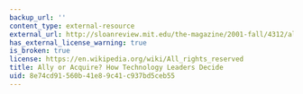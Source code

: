 ```yaml
---
backup_url: ''
content_type: external-resource
external_url: http://sloanreview.mit.edu/the-magazine/2001-fall/4312/ally-or-acquire-how-technology-leaders-decide/
has_external_license_warning: true
is_broken: true
license: https://en.wikipedia.org/wiki/All_rights_reserved
title: Ally or Acquire? How Technology Leaders Decide
uid: 8e74cd91-560b-41e8-9c41-c937bd5ceb55
---
```

